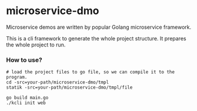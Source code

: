 # microservice-dmo
Microservice demos are written by popular Golang microservice framework. 

This is a cli framework to generate the whole project structure. It prepares the 
whole project to run.

### How to use?
````shell script
# load the project files to go file, so we can compile it to the program.
cd -src=your-path/microservice-dmo/tmpl
statik -src=your-path/microservice-dmo/tmpl/file

go build main.go
./kcli init web
````
